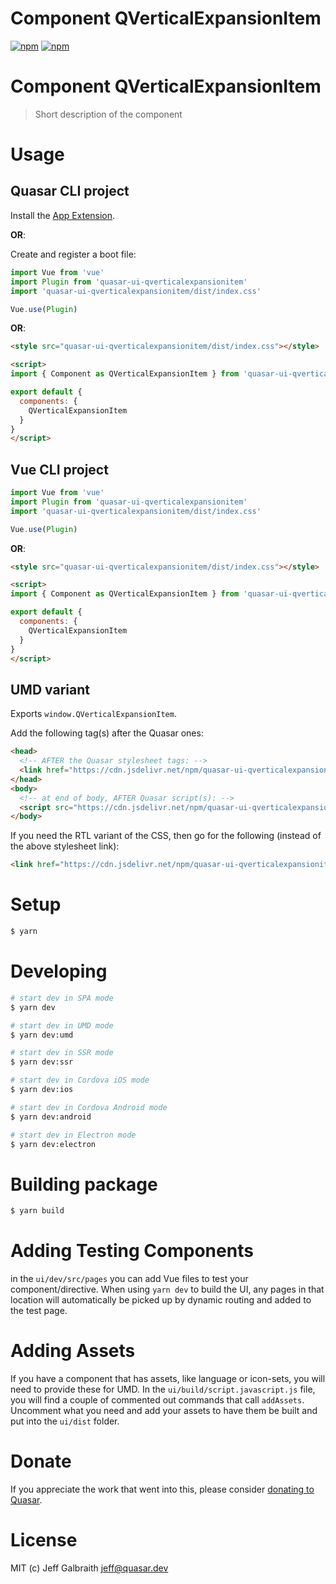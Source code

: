 # Component QVerticalExpansionItem

[![npm](https://img.shields.io/npm/v/quasar-ui-qverticalexpansionitem.svg?label=quasar-ui-qverticalexpansionitem)](https://www.npmjs.com/package/quasar-ui-qverticalexpansionitem)
[![npm](https://img.shields.io/npm/dt/quasar-ui-qverticalexpansionitem.svg)](https://www.npmjs.com/package/quasar-ui-qverticalexpansionitem)

# Component QVerticalExpansionItem
> Short description of the component


# Usage

## Quasar CLI project

Install the [App Extension](../app-extension).

**OR**:

Create and register a boot file:

```js
import Vue from 'vue'
import Plugin from 'quasar-ui-qverticalexpansionitem'
import 'quasar-ui-qverticalexpansionitem/dist/index.css'

Vue.use(Plugin)
```

**OR**:

```html
<style src="quasar-ui-qverticalexpansionitem/dist/index.css"></style>

<script>
import { Component as QVerticalExpansionItem } from 'quasar-ui-qverticalexpansionitem'

export default {
  components: {
    QVerticalExpansionItem
  }
}
</script>
```

## Vue CLI project

```js
import Vue from 'vue'
import Plugin from 'quasar-ui-qverticalexpansionitem'
import 'quasar-ui-qverticalexpansionitem/dist/index.css'

Vue.use(Plugin)
```

**OR**:

```html
<style src="quasar-ui-qverticalexpansionitem/dist/index.css"></style>

<script>
import { Component as QVerticalExpansionItem } from 'quasar-ui-qverticalexpansionitem'

export default {
  components: {
    QVerticalExpansionItem
  }
}
</script>
```

## UMD variant

Exports `window.QVerticalExpansionItem`.

Add the following tag(s) after the Quasar ones:

```html
<head>
  <!-- AFTER the Quasar stylesheet tags: -->
  <link href="https://cdn.jsdelivr.net/npm/quasar-ui-qverticalexpansionitem/dist/index.min.css" rel="stylesheet" type="text/css">
</head>
<body>
  <!-- at end of body, AFTER Quasar script(s): -->
  <script src="https://cdn.jsdelivr.net/npm/quasar-ui-qverticalexpansionitem/dist/index.umd.min.js"></script>
</body>
```
If you need the RTL variant of the CSS, then go for the following (instead of the above stylesheet link):
```html
<link href="https://cdn.jsdelivr.net/npm/quasar-ui-qverticalexpansionitem/dist/index.rtl.min.css" rel="stylesheet" type="text/css">
```

# Setup
```bash
$ yarn
```

# Developing
```bash
# start dev in SPA mode
$ yarn dev

# start dev in UMD mode
$ yarn dev:umd

# start dev in SSR mode
$ yarn dev:ssr

# start dev in Cordova iOS mode
$ yarn dev:ios

# start dev in Cordova Android mode
$ yarn dev:android

# start dev in Electron mode
$ yarn dev:electron
```

# Building package
```bash
$ yarn build
```

# Adding Testing Components
in the `ui/dev/src/pages` you can add Vue files to test your component/directive. When using `yarn dev` to build the UI, any pages in that location will automatically be picked up by dynamic routing and added to the test page.

# Adding Assets
If you have a component that has assets, like language or icon-sets, you will need to provide these for UMD. In the `ui/build/script.javascript.js` file, you will find a couple of commented out commands that call `addAssets`. Uncomment what you need and add your assets to have them be built and put into the `ui/dist` folder.

# Donate
If you appreciate the work that went into this, please consider [donating to Quasar](https://donate.quasar.dev).

# License
MIT (c) Jeff Galbraith <jeff@quasar.dev>
